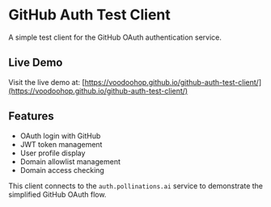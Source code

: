 # GitHub Auth Test Client

A simple test client for the GitHub OAuth authentication service.

## Live Demo

Visit the live demo at: [https://voodoohop.github.io/github-auth-test-client/](https://voodoohop.github.io/github-auth-test-client/)

## Features

- OAuth login with GitHub
- JWT token management
- User profile display
- Domain allowlist management
- Domain access checking

This client connects to the `auth.pollinations.ai` service to demonstrate the simplified GitHub OAuth flow.